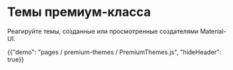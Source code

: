 # Темы премиум-класса

<p class="description">Реагируйте темы, созданные или просмотренные создателями Material-UI.</p>

{{"demo": "pages / premium-themes / PremiumThemes.js", "hideHeader": true}}